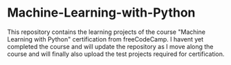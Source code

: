 # Machine-Learning-with-Python
This repository contains the learning projects of the course "Machine Learning with Python" certification from freeCodeCamp. 
I havent yet completed the course and will update the repository as I move along the course and will finally also upload the test projects required for certification.
